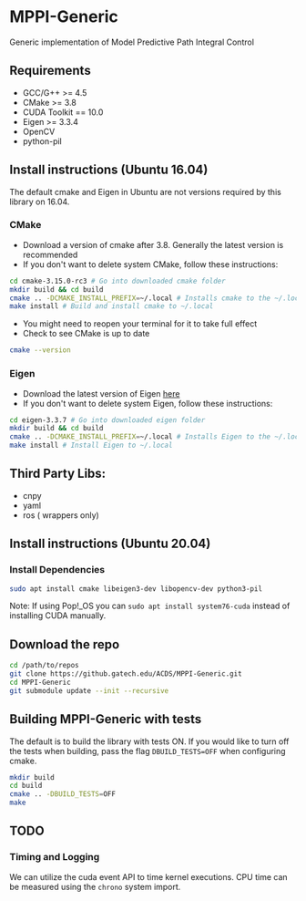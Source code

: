 # MPPI-Generic
Generic implementation of Model Predictive Path Integral Control

## Requirements
* GCC/G++ >= 4.5
* CMake >= 3.8
* CUDA Toolkit == 10.0
* Eigen >= 3.3.4
* OpenCV
* python-pil

## Install instructions (Ubuntu 16.04)

The default cmake and Eigen in Ubuntu are not versions required by this library on 16.04.

### CMake
* Download a version of cmake after 3.8. Generally the latest version is recommended
* If you don't want to delete system CMake, follow these instructions:
```bash
cd cmake-3.15.0-rc3 # Go into downloaded cmake folder
mkdir build && cd build
cmake .. -DCMAKE_INSTALL_PREFIX=~/.local # Installs cmake to the ~/.local directory rather than /usr/local/ where CMake is installed by default
make install # Build and install cmake to ~/.local
```
* You might need to reopen your terminal for it to take full effect
* Check to see CMake is up to date
```bash
cmake --version
```

### Eigen
* Download the latest version of Eigen [here](http://eigen.tuxfamily.org/index.php)
* If you don't want to delete system Eigen, follow these instructions:
```bash
cd eigen-3.3.7 # Go into downloaded eigen folder
mkdir build && cd build
cmake .. -DCMAKE_INSTALL_PREFIX=~/.local # Installs Eigen to the ~/.local directory rather than /usr/local/ where Eigen is installed by default
make install # Install Eigen to ~/.local
```
## Third Party Libs:
* cnpy
* yaml
* ros ( wrappers only)

## Install instructions (Ubuntu 20.04)

### Install Dependencies

```bash
sudo apt install cmake libeigen3-dev libopencv-dev python3-pil
```

Note: If using Pop!\_OS you can `sudo apt install system76-cuda` instead of installing CUDA manually.

## Download the repo
```bash
cd /path/to/repos
git clone https://github.gatech.edu/ACDS/MPPI-Generic.git
cd MPPI-Generic
git submodule update --init --recursive
```
## Building MPPI-Generic with tests

The default is to build the library with tests ON. If you would like to turn off the tests when building, pass the flag `DBUILD_TESTS=OFF` when configuring cmake.

```bash
mkdir build
cd build
cmake .. -DBUILD_TESTS=OFF
make
```

## TODO

### Timing and Logging

We can utilize the cuda event API to time kernel executions. CPU time can be
measured using the ```chrono``` system import.
